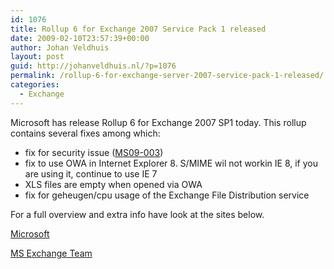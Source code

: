 ```yaml
---
id: 1076
title: Rollup 6 for Exchange 2007 Service Pack 1 released
date: 2009-02-10T23:57:39+00:00
author: Johan Veldhuis
layout: post
guid: http://johanveldhuis.nl/?p=1076
permalink: /rollup-6-for-exchange-server-2007-service-pack-1-released/
categories:
  - Exchange
---
```

Microsoft has release Rollup 6 for Exchange 2007 SP1 today. This rollup contains several fixes among which:

  * fix for security issue (<a href="http://http://www.microsoft.com/technet/security/Bulletin/MS09-003.mspx" target="_blank">MS09-003</a>)
  * fix to use OWA in Internet Explorer 8. S/MIME wil not workin IE 8, if you are using it, continue to use IE 7
  * XLS files are empty when opened via OWA
  * fix for geheugen/cpu usage of the Exchange File Distribution service

For a full overview and extra info have look at the sites below.

<a href="http://support.microsoft.com/kb/959241" target="_blank">Microsoft</a>
  
<a href="http://msexchangeteam.com/archive/2009/02/10/450603.aspx" target="_blank">MS Exchange Team</a>